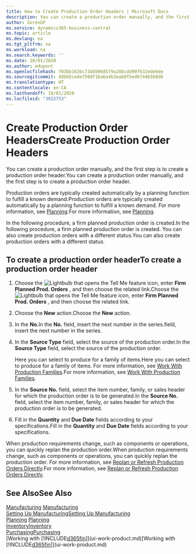 ```yaml
---
title: How to Create Production Order Headers | Microsoft Docs
description: You can create a production order manually, and the first step is to create a production order header.
author: SorenGP
ms.service: dynamics365-business-central
ms.topic: article
ms.devlang: na
ms.tgt_pltfrm: na
ms.workload: na
ms.search.keywords: ''
ms.date: 10/01/2020
ms.author: edupont
ms.openlocfilehash: f03bb162bc73d45068579a20bcdd90f632ede9de
ms.sourcegitcommit: ddbb5cede750df1baba4b3eab8fbed6744b5b9d6
ms.translationtype: HT
ms.contentlocale: en-CA
ms.lasthandoff: 10/01/2020
ms.locfileid: "3922753"
---
```

# <a name="create-production-order-headers"></a><span data-ttu-id="821a9-103">Create Production Order Headers</span><span class="sxs-lookup"><span data-stu-id="821a9-103">Create Production Order Headers</span></span>
<span data-ttu-id="821a9-104">You can create a production order manually, and the first step is to create a production order header.</span><span class="sxs-lookup"><span data-stu-id="821a9-104">You can create a production order manually, and the first step is to create a production order header.</span></span>

<span data-ttu-id="821a9-105">Production orders are typically created automatically by a planning function to fulfill a known demand.</span><span class="sxs-lookup"><span data-stu-id="821a9-105">Production orders are typically created automatically by a planning function to fulfill a known demand.</span></span> <span data-ttu-id="821a9-106">For more information, see [Planning](production-planning.md).</span><span class="sxs-lookup"><span data-stu-id="821a9-106">For more information, see [Planning](production-planning.md).</span></span>   

<span data-ttu-id="821a9-107">In the following procedure, a firm planned production order is created.</span><span class="sxs-lookup"><span data-stu-id="821a9-107">In the following procedure, a firm planned production order is created.</span></span> <span data-ttu-id="821a9-108">You can also create production orders with a different status.</span><span class="sxs-lookup"><span data-stu-id="821a9-108">You can also create production orders with a different status.</span></span>  

## <a name="to-create-a-production-order-header"></a><span data-ttu-id="821a9-109">To create a production order header</span><span class="sxs-lookup"><span data-stu-id="821a9-109">To create a production order header</span></span>  
1.  <span data-ttu-id="821a9-110">Choose the ![Lightbulb that opens the Tell Me feature](media/ui-search/search_small.png "Tell me what you want to do") icon, enter **Firm Planned Prod. Orders** , and then choose the related link.</span><span class="sxs-lookup"><span data-stu-id="821a9-110">Choose the ![Lightbulb that opens the Tell Me feature](media/ui-search/search_small.png "Tell me what you want to do") icon, enter **Firm Planned Prod. Orders** , and then choose the related link.</span></span>  
2.  <span data-ttu-id="821a9-111">Choose the **New** action.</span><span class="sxs-lookup"><span data-stu-id="821a9-111">Choose the **New** action.</span></span>  
3.  <span data-ttu-id="821a9-112">In the **No.**</span><span class="sxs-lookup"><span data-stu-id="821a9-112">In the **No.**</span></span> <span data-ttu-id="821a9-113">field, insert the next number in the series.</span><span class="sxs-lookup"><span data-stu-id="821a9-113">field, insert the next number in the series.</span></span>  
4.  <span data-ttu-id="821a9-114">In the **Source Type** field, select the source of the production order.</span><span class="sxs-lookup"><span data-stu-id="821a9-114">In the **Source Type** field, select the source of the production order.</span></span>

    <span data-ttu-id="821a9-115">Here you can select to produce for a family of items.</span><span class="sxs-lookup"><span data-stu-id="821a9-115">Here you can select to produce for a family of items.</span></span> <span data-ttu-id="821a9-116">For more information, see [Work With Production Families](production-how-work-family.md).</span><span class="sxs-lookup"><span data-stu-id="821a9-116">For more information, see [Work With Production Families](production-how-work-family.md).</span></span>
5.  <span data-ttu-id="821a9-117">In the **Source No.** field, select the item number, family, or sales header for which the production order is to be generated.</span><span class="sxs-lookup"><span data-stu-id="821a9-117">In the **Source No.** field, select the item number, family, or sales header for which the production order is to be generated.</span></span>  
6.  <span data-ttu-id="821a9-118">Fill in the **Quantity** and **Due Date** fields according to your specifications.</span><span class="sxs-lookup"><span data-stu-id="821a9-118">Fill in the **Quantity** and **Due Date** fields according to your specifications.</span></span>  

<span data-ttu-id="821a9-119">When production requirements change, such as components or operations, you can quickly replan the production order.</span><span class="sxs-lookup"><span data-stu-id="821a9-119">When production requirements change, such as components or operations, you can quickly replan the production order.</span></span> <span data-ttu-id="821a9-120">For more information, see [Replan or Refresh Production Orders Directly](production-how-to-replan-refresh-production-orders.md).</span><span class="sxs-lookup"><span data-stu-id="821a9-120">For more information, see [Replan or Refresh Production Orders Directly](production-how-to-replan-refresh-production-orders.md).</span></span> 

## <a name="see-also"></a><span data-ttu-id="821a9-121">See Also</span><span class="sxs-lookup"><span data-stu-id="821a9-121">See Also</span></span>  
<span data-ttu-id="821a9-122">[Manufacturing](production-manage-manufacturing.md)  </span><span class="sxs-lookup"><span data-stu-id="821a9-122">[Manufacturing](production-manage-manufacturing.md)  </span></span>  
[<span data-ttu-id="821a9-123">Setting Up Manufacturing</span><span class="sxs-lookup"><span data-stu-id="821a9-123">Setting Up Manufacturing</span></span>](production-configure-production-processes.md)  
<span data-ttu-id="821a9-124">[Planning](production-planning.md)    </span><span class="sxs-lookup"><span data-stu-id="821a9-124">[Planning](production-planning.md)    </span></span>  
[<span data-ttu-id="821a9-125">Inventory</span><span class="sxs-lookup"><span data-stu-id="821a9-125">Inventory</span></span>](inventory-manage-inventory.md)  
[<span data-ttu-id="821a9-126">Purchasing</span><span class="sxs-lookup"><span data-stu-id="821a9-126">Purchasing</span></span>](purchasing-manage-purchasing.md)  
<span data-ttu-id="821a9-127">[Working with [!INCLUDE[d365fin](includes/d365fin_md.md)]](ui-work-product.md)</span><span class="sxs-lookup"><span data-stu-id="821a9-127">[Working with [!INCLUDE[d365fin](includes/d365fin_md.md)]](ui-work-product.md)</span></span>
